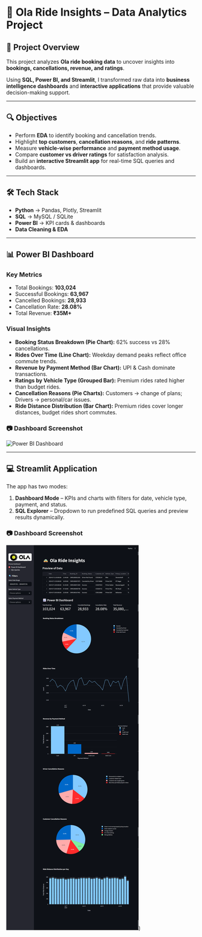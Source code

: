 # 🚖 Ola Ride Insights – Data Analytics Project  



## 📌 Project Overview  
This project analyzes **Ola ride booking data** to uncover insights into **bookings, cancellations, revenue, and ratings**.  

Using **SQL, Power BI, and Streamlit**, I transformed raw data into **business intelligence dashboards** and **interactive applications** that provide valuable decision-making support.  

---

## 🔍 Objectives  
- Perform **EDA** to identify booking and cancellation trends.  
- Highlight **top customers**, **cancellation reasons**, and **ride patterns**.  
- Measure **vehicle-wise performance** and **payment method usage**.  
- Compare **customer vs driver ratings** for satisfaction analysis.  
- Build an **interactive Streamlit app** for real-time SQL queries and dashboards.  

---

## 🛠 Tech Stack  
- **Python** → Pandas, Plotly, Streamlit  
- **SQL** → MySQL / SQLite  
- **Power BI** → KPI cards & dashboards  
- **Data Cleaning & EDA**  

---

## 📊 Power BI Dashboard  
### Key Metrics  
- Total Bookings: **103,024**  
- Successful Bookings: **63,967**  
- Cancelled Bookings: **28,933**  
- Cancellation Rate: **28.08%**  
- Total Revenue: **₹35M+**  

### Visual Insights  
- **Booking Status Breakdown (Pie Chart):** 62% success vs 28% cancellations.  
- **Rides Over Time (Line Chart):** Weekday demand peaks reflect office commute trends.  
- **Revenue by Payment Method (Bar Chart):** UPI & Cash dominate transactions.  
- **Ratings by Vehicle Type (Grouped Bar):** Premium rides rated higher than budget rides.  
- **Cancellation Reasons (Pie Charts):** Customers → change of plans; Drivers → personal/car issues.  
- **Ride Distance Distribution (Bar Chart):** Premium rides cover longer distances, budget rides short commutes.

### 📷 Dashboard Screenshot  
![Power BI Dashboard](Dashboard) 

---

## 💻 Streamlit Application  
The app has two modes:  

1. **Dashboard Mode** – KPIs and charts with filters for date, vehicle type, payment, and status.  
2. **SQL Explorer** – Dropdown to run predefined SQL queries and preview results dynamically.

### 📷 Dashboard Screenshot  
![Dashboard Preview](demo.png)) <!-- Replace with actual screenshot path -->


